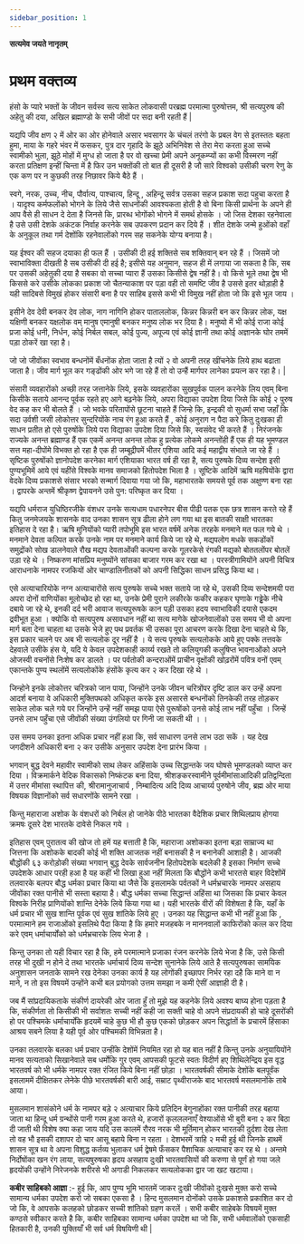 ```yaml
---
sidebar_position: 1
---
```



**सत्यमेव जयते नानृतम्**

# प्रथम वक्तव्य 

हंसो के प्यारे भक्तों के जीवन सर्वस्व सत्य साकेत लोकवासी परब्रह्म परमात्मा पुरुषोत्तम, श्री सत्यपुरुष की अहेतु की दया, अखिल ब्रह्माण्डो के सभी  जीवों पर सदा बनी रहती हैं  |  

यद्यपि जीव क्षण २ में ओर का ओर होनेवाले असार भवसागर के चंचलं तरंगो के प्रबल वेग से इतस्ततः बहता हुमा, माया के गहरे भंवर में फसकर, पुत्र दार गृहादि के  झूठे  अभिनिवेश से तेरा मेरा करता हुआ सच्चे स्वामीको भुला, झूठे मोहों में  मुग्ध हो जाता है पर वो खच्चा प्रेमी अपने अनूकम्प्यों का कभी विस्मरण नहीं करता प्रतिक्षण  इन्हीं चिन्ता में  है फिर उन भक्तोंकी तो बात ही दूसरी है जौ सारे विश्वको उसीकी चरण रेणु के एक कण पर न कुछकी तरह निछावर किये बैठे हैं ।  

स्वगे, नरक, उच्च, नीच, पौर्वात्य, पाश्चात्य, हिन्दू , अहिन्दू  सर्वत्र उसका सहज प्रकाश सदा  पहुचा करता है । यादृश्य कर्मफलोंको भोगने के  लिये जैसे साधनोंकी आवश्यकता होती है वो बिना किसी प्रार्थना के अपने ही आप वैसे ही साधन दे देता है जिनसे कि, प्रारब्ध भोगोंको भोगने में  समर्थ होसके । जो जिस देशका रहनेवाला है उसे उसी देशके अकंटक निर्वाह करनेके सब उपकरण प्रदान कर दिये हैं  । शीत देशके जन्मे हुओंको वहाँ के अनुकूल तथा  गर्म  देशोंकि रहनेवालोंको गरम सह सकनेके योग्य बनाया है।  


यह ईश्वर की सहज दयाका ही फल हैं । उसीकी दी हई शक्तिसे  सब शक्तिवान्‌ बन रहे हैं । जिसमें जो स्वाभाविक्ता दीखती है सब उसीकी दी हई है; इसीसे यह अनुमान, सहज ही में लगाया जा सकता है कि, सब पर उसकी अहेतुकी दया है सबका वो सच्चा प्यारा हैं उसका किसीसे द्वेष नहीं है। वो किसे भूले तथा  द्वेष भी किससे करे उसीके  लोकका प्रकाश जो चैतन्याकाश पर पड़ा वही तो समष्टि जीव है उससे इतर थोड़ाही  है यही सादिबसे विमुखं होकर संसारी बना है पर साहिब इससे कभी भी विमुख नहीं होता जो कि इसे भूल जाय ।  

इसीने देव देवी बनकर देव लोक, नाग नागिनि होकर पाताललोक, किन्नर  किन्नरी बन कर किन्नर  लोक, यक्ष यक्षिणी बनकर यक्षलोक वम्‌ मानुष एमानुषी बनकर मनुष्य लोक भर दिया है। मनुष्यो में भी कोई राजा कोई प्रजा कोई धनी, निर्धन, कोई निर्बल सबल, कोई पुज्य, अपूज्य एवं कोई ज्ञानी तथा कोई अज्ञानके घोर तममें पड़ा ठोकरें खा रहा है।  

जो जो जीवोंका स्वभाव बन्धनोंमें  बँधनोंक होता जाता है त्यों २  वो  अपनी तरह खींचनेके लिये हाथ  बढाता जाता है। जीव मार्ग भूल कर गङ्ढोंकी ओर भगे जा रहे हैं  तो वो उन्हैं मार्गपर लानेका प्रयत्न कर रहा है। |  

संसारी व्यवहारोंको अच्छी तरह जत्तानेके  लिये, इसके व्यवहारोंका सुखपुर्वक पालन करनेके लिय एवम्‌ बिना किसीके सताये आनन्द पूर्वक रहते हए आगे बढ़नेके लिये, अपरा विद्याका उपदेश दिया जिसे कि कोई २ पुरुष वेद कह कर भी बोलते हैं । जो भवके परितापोंसे छूटना चाहते हैं  जिन्हे कि, इन्द्रकी  वो सुधर्मा सभा जहाँ  कि सदा उर्वशी जसी लोकोत्तर सुन्दरियोंके नाच रंग हुआ करते हैं , कोई अनुराग न पैदा करे कितु दुःखका ही साधन प्रतीत हो एसे पुरुषोंके लिये परा विद्याका उपदेश दिया जिसे कि, स्वसंवेद भी करते हैं  । निरंजनके राज्यके अनन्त ब्रह्माण्ड हैं  एक एकमें  अनन्त अनन्त लोक हु प्रत्येक लोकमे अनन्तोंही हैं  एक ही यह भूमण्डल सत्त महा-दीपोंमे विभक्त हो रहा है एक ही जम्बूद्रीपमें  भीतर एशिया आदि कई महाद्वीप संभाले जा रहे हैं  । सृष्टिक पुरुषोंको ज्ञानोपदेश करनेका मार्ग  एशियाका भारत वर्ष  ही रहा है, सत्य पुरुषके दिव्य सन्देश इसी  पुण्यभूमिमें  आये एवं यहींसे विश्वके मानव समाजको हितोपदेश भिला है । सूष्टिके आदिमें  ऋषि महषियोंके  द्वारा वेदके  दिव्य प्रकाशसे संसार भरको सन्मार्ग  दिवाया गया जो कि, महाभारतके  समयसे पूर्व तक अक्षुण्ण बना रहा । द्वापरके अन्तमें  श्रीकृष्ण द्वेपायनने   उसे पुन: परिष्कृत कर दिया ।


यद्यपि धर्मराज युधिष्ठिरजीके वंशधर उनके सत्यधाम पधारनेपर बीस पीढी पतक एक छत्र शासन करते रहे हैं  कितु जनमेजयके  शासनके वाद उनका शासन सूत्र ढीला होने लग गया था इस बातकी साक्षी भारतका इतिहास दे रहा है। ऋषि मुनियोंको प्यारी तपोभूमि इस भारत वर्षमें अनेक तरहके  मनमाने मत फल गये थे । मनमाने देवता कल्पित करके उनके नाम पर मनमाने कार्य  किये जा रहे थे, मद्यपलोग मधके सकडोंकों  समुद्रोंको सोख  डालनेवाले रौख  मद्यप देवताओंकी कल्पना करके गूलरकेसे रंगकी मद्यको बोततलोंपर बोतलें  उड़ा रहे थे । निष्करुण मांसप्रिय  मनुष्योंने सांसका बाजार गरम कर रखा था । परस्त्रीगामियोंने अपनी विचित्र आराधनाके नामपर रजकियों ओर चाण्डालिनीतकों को अपनी सिद्धिका साधन प्रसिद्ध किया था।

एसे अत्याचारियोके नग्न अत्याचारोंसे सत्य पुरुषके सच्चे भक्त सताये जा रहे थे, उसकी दिव्य सन्देशमयी परा अपरा दोनों वाणियोंका मूलोच्छेद हो रहा था, उनके प्रेमी पुराने लकीरके फकीर कहकर घृणाके गड्ढ़ेके  नीचे दबाये जा रहे थे, इनकी दर्द भरी आवाज सत्यपुरूषके कान पड़ी उसका हदय स्वाभाविकी दयासे एकदम द्रवीभूत हुआ । क्योकि वो सत्यपुरुष असावधान नहीं था सत्य मागेके खोजनेवालोंको उस समय भी वो अपना मार्ग  बता देना चाहता था उसके भेजे  हुए पथ प्रवर्तक भी उसका पूरा आचरण करके दिखा देना चाहते थे कि, इस प्रकार चलने पर अब भी सत्यलोक दूर नहीं है । ये सत्य पृरुषके सत्यलोकके आये हुए पक्के तत्तवके देहवाले उसीके हंस ये, यदि ये केवल उपदेशकाही कार्य्य रखते तो कलियुगकी कलुषिप्त भावनाओंको अपने ओजस्वी वचनोंसे  निःशेष कर डालते । पर पर्वतोकी कन्दराओंमें  प्राचीन वृक्षोंकी खोढ़रोंमें पवित्र वनों  एवम्‌ एकान्तके पुण्य  स्थलोंमें  सत्यलोकोंके हंसोंके कृत्य कर २ कर दिखा रहे थे ।


जिन्होने इनके लोकोत्तर चरित्रको जान पाया, जिन्होंने उनके जीवन चरित्रोंपर दृष्टि डाल कर उन्हें अपना आदर्श  बनाया वे अधिकारी मुक्तिपथको अधिकृत करके इस असारसे बन्धनोंको तिनकेकी  तरह तोड़कर साकेत लोक  चले गये पर जिन्होंने  उन्हें नहीं समझ पाया ऐसे  पुरूषोंको उनसे कोई लाभ नहीं पहुँचा । जिन्हें  उनसे लाभ पहुँचा एसे जीवोंकी संख्या उंगलियो पर गिनी जा सकती थी । ।

उस समय उनका इतना अधिक प्रचार नहीं हआ कि, सर्व  साधारण उनसे लाभ उठा सकें  । यह देख जगदीशने अधिकारी बना २ कर उसीके अनुसार उपदेश देना प्रारंभ किया ।

भगवान्‌ बुद्ध देवने महावीर स्वामीको साथ लेकर अहिंसाके उच्च सिद्धान्तके जय घोषसे भूमण्डलको व्याप्त कर दिया । विक्रमार्कने वेदिक विकासको निष्कंटक बना दिया, श्रीशङकरस्वामीने पूर्वमीमांसाआदिकी  प्रतिद्वन्दिता में  उत्तर मीमांसा स्थापित्त की, श्रीरामानुजाचार्य , निम्बादित्य अदि दिव्य आचार्य्य पुरुषोने जीव, ब्रह्म ओर माया विषयक विज्ञानोंको सर्व  सधारणोंके सामने रखा ।

किन्तु महाराजा अशोक के वंशधरों को निर्बल हो जानेके पीठे भारतका  वैदेशिक प्रचार शिथिलप्राय होगया क्रमषः  दूसरे देश  भारतके दावेसे निकल गये  ।

इतिहास एवम्‌ पुरातत्व की  खोज तो हमें  यह बत्ताती है कि, महाराजा अशोकका इतना बड़ा साम्राज्य था जित्तना कि अशोकके बादकी कोई भी  शक्ति आजतक नहीं बनासकी है न बनानेकी आशाही है। आजकी बौद्धोंकी ६३ करोड़ोकी संख्या भगवान्‌ बुद्ध  देवके  सार्वजनीन हितोपदेशके बदलेकी है  इसका निर्माण सच्चे  उपदेशके आधार परही हआ  है  यह कहीं भी लिखा हुआ नहीं मिलता कि बौद्धोंने कभी भारतसे बाहर विदेशोंमें  तलवारके बलपर बौद्ध धर्मका प्रचार किया था जैसे  कि इसलामके पर्वतकों ने धर्मभ्रचारके  नामपर असहाय  जीवोंका रक्त पानीसे भी सस्ता बहाया है। बौद्ध  धर्मका सच्चा सिद्धान्तं अहिंसा था जिसका कि प्रचार केवल विश्वके  निरीह प्राणियोंको शान्ति देनेके लिये किया गया था। यही भारतके वीरों की विशेषता है कि, यहाँ के  धर्म  प्रचार भी सुख  शान्ति पूर्वक एवं सुख  शांतिके लिये  हुए । उनका यह सिद्धान्त कभी भी नहीं हुआ कि , परमात्माने हम राजाओंको इसलिथे पैदा किया है कि हमारे मजहबके न माननवालों काफिरोंको कत्ल कर दिया करे एवम्‌ धर्माचार्योंको को धर्मभ्रचारके लिय भेजा है ।


किन्तु उनका तो यही विचार रहा है कि, हमे परमात्माने प्रजाका  रंजन करनेके लिये भेजा है कि, उसे किसी तरह भी दुखी न होने दे  तथा भारतके धर्माचार्य  दिव्य सन्देश सुनानेके लिये आते  है  सत्यपुरुषका सामयिक अनुशासन जनताके सामने रख देनेका उनका कार्य  है यह लोगोंकी इच्छापर निर्भर  रहा दहै कि माने वा न माने, न तो इस विषयमें उन्होंने  कभी बल प्रयोगको उत्तम समझा  न कमी ऐसीं आज्ञाही दी है।


जब मैं सांप्रदायिकताके संकीर्ण  दायरेकी ओर जाता हुँ  तो मुझे  यह कहनेके लिये अवश्य बाघ्य होना पड़ता है कि, संकीर्णता तो किसीकी भी सर्वाशतः सच्ची नहीं कही जा सक्ती चाहे वो अपने संप्रदायकी हो चाहे दूसरोंकी हो पर पश्चिमके धर्माचार्योंके  हृदयमें  चाहे कुछ भी हौ कुछ एकको छोड़कर अपन सिद्धांतों के प्रचारमें हिंसाका आश्रय सबने लिया है यही पूर्व ओर पश्चिमकी विभिन्नता है।

उनका तलवारके बलका धर्म प्रचार उन्हींके देशोंमें  नियमित रहा हो यह बात नहीं है किन्तु उनके अनुयायियोंने मानव सत्यताको सिखानेवाले सब धर्मोकि गुर एवम्‌ आपसकी फूटसे स्वतः विदीर्ण  हए शिथिलेन्द्रिय  इस वृद्ध भारतवर्ष को  भी  धर्मके नामपर रक्त रंजित  किये बिना नहीं छोड़ा । भारतवर्षकी सीमाके देशोंके बलपूर्वंक इसलाममें दीक्षितकर  लेनेके पीछे भारतवर्षकी बारी आई, सम्राट  पृथ्वीराजके बाद भारतवर्ष मसलमानोंके ताबे आया।

मुसलमान शासंकोने धर्म के नामपर बड़े २ अत्याचार किये प्रतिदिन बेगुनाहोंका रक्त पानीकी तरह बहाया जाता था हिन्दू धर्म ग्रन्थोंसे  पानी गरम हुआ करते थे, हजारों कृलललनाएँ  वेश्याओंसे भी बुरी बना २ कर बिठा दी जाती थी  विशेष क्या कहा जाय यदि उस कालमें  रौरव नरक भी मूर्तिमान्‌ होकर भारतकी दुर्दशा देख लेता तो वह भौ इसकी दशापर दो चार आसू बहाये बिना न रहता । देशभरमें त्राहि २ मची हुई थी जिनके हाथमें  शासन सूत्र था वे अपना विशुद्ध कर्तव्य भुलाकर धर्म द्वेषमे फँसकर पैशाचिक अत्याचार कर रह थे । अन्तमे निर्दोषोंका खन रंग लाया, सत्यषुरुषका हृदय असहाय दुःखी भारतवासियों की  करुणा  से पूर्णं हो गया जले हृदयोंकी  उन्होंने निरेजनके  शरीरसे भी अगाडी निकलकर सत्यलोकका द्वार जा खट खटाया।

**कबीर साहिबको आज्ञा** :- हुई कि, आप पुण्य भूमि भारतमें जाकर दुःखी जीवोंको दुःखसे मुक्त करो सच्चे सामान्य धर्मका उपदेश करो जो सबका एकसा है । हिन्द मुसलमान दोनोंको उसके प्रकाशसे  प्रकाशित कर दो जो कि, वे आपसके कलहको छोडकर सच्ची शांतिको ग्रहण करलें  । सभी कबीर साहेबके विषयमें मुक्त कण्ठसे स्वीकार करते है  कि, कबीर साहिबका सामान्य धर्मका उपदेश था जो कि, सभी धर्मवालोंको एकसाही हितकारी है, उनकी युक्तियाँ भी सर्व धर्म  विषयिणी थी |
